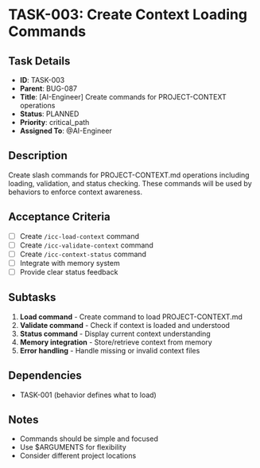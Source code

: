 # TASK-003: Create Context Loading Commands

## Task Details
- **ID**: TASK-003
- **Parent**: BUG-087
- **Title**: [AI-Engineer] Create commands for PROJECT-CONTEXT operations
- **Status**: PLANNED
- **Priority**: critical_path
- **Assigned To**: @AI-Engineer

## Description
Create slash commands for PROJECT-CONTEXT.md operations including loading, validation, and status checking. These commands will be used by behaviors to enforce context awareness.

## Acceptance Criteria
- [ ] Create `/icc-load-context` command
- [ ] Create `/icc-validate-context` command
- [ ] Create `/icc-context-status` command
- [ ] Integrate with memory system
- [ ] Provide clear status feedback

## Subtasks
1. **Load command** - Create command to load PROJECT-CONTEXT.md
2. **Validate command** - Check if context is loaded and understood
3. **Status command** - Display current context understanding
4. **Memory integration** - Store/retrieve context from memory
5. **Error handling** - Handle missing or invalid context files

## Dependencies
- TASK-001 (behavior defines what to load)

## Notes
- Commands should be simple and focused
- Use $ARGUMENTS for flexibility
- Consider different project locations